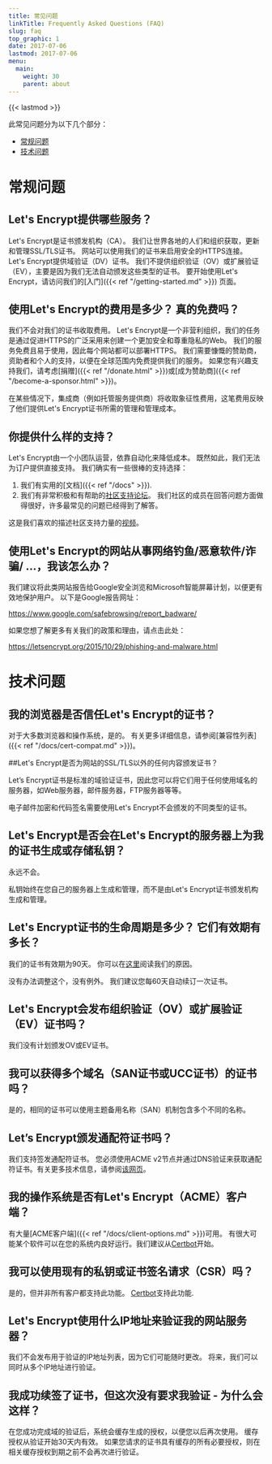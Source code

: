 ```yaml
---
title: 常见问题
linkTitle: Frequently Asked Questions (FAQ)
slug: faq
top_graphic: 1
date: 2017-07-06
lastmod: 2017-07-06
menu:
  main:
    weight: 30
    parent: about
---
```


{{< lastmod >}}

此常见问题分为以下几个部分：

* [常规问题](#general)
* [技术问题](#technical)

# <a name="general">常规问题</a>

## Let's Encrypt提供哪些服务？

Let's Encrypt是证书颁发机构（CA）。 我们让世界各地的人们和组织获取，更新和管理SSL/TLS证书。 网站可以使用我们的证书来启用安全的HTTPS连接。
Let's Encrypt提供域验证（DV）证书。 我们不提供组织验证（OV）或扩展验证（EV），主要是因为我们无法自动颁发这些类型的证书。
要开始使用Let's Encrypt，请访问我们的[入门]({{< ref "/getting-started.md" >}}) 页面。

## 使用Let's Encrypt的费用是多少？ 真的免费吗？

我们不会对我们的证书收取费用。 Let's Encrypt是一个非营利组织，我们的任务是通过促进HTTPS的广泛采用来创建一个更加安全和尊重隐私的Web。 我们的服务免费且易于使用，因此每个网站都可以部署HTTPS。
我们需要慷慨的赞助商，资助者和个人的支持，以便在全球范围内免费提供我们的服务。 如果您有兴趣支持我们，请考虑[捐赠]({{< ref "/donate.html" >}})或[成为赞助商]({{< ref "/become-a-sponsor.html" >}})。

在某些情况下，集成商（例如托管服务提供商）将收取象征性费用，这笔费用反映了他们提供Let's Encrypt证书所需的管理和管理成本。

## 你提供什么样的支持？

Let's Encrypt由一个小团队运营，依靠自动化来降低成本。 既然如此，我们无法为订户提供直接支持。 我们确实有一些很棒的支持选择：

1. 我们有实用的[文档]({{< ref "/docs" >}}).
2. 我们有非常积极和有帮助的[社区支持论坛](https://community.letsencrypt.org/)。 我们社区的成员在回答问题方面做得很好，许多最常见的问题已经得到了解答。

这是我们喜欢的描述社区支持力量的[视频](https://www.youtube.com/watch?v=Xe1TZaElTAs)。

## 使用Let's Encrypt的网站从事网络钓鱼/恶意软件/诈骗/ ...，我该怎么办？

我们建议将此类网站报告给Google安全浏览和Microsoft智能屏幕计划，以便更有效地保护用户。 以下是Google报告网址：

https://www.google.com/safebrowsing/report_badware/

如果您想了解更多有关我们的政策和理由，请点击此处：

https://letsencrypt.org/2015/10/29/phishing-and-malware.html

# <a name="technical">技术问题</a>

## 我的浏览器是否信任Let's Encrypt的证书？

对于大多数浏览器和操作系统，是的。 有关更多详细信息，请参阅[兼容性列表]({{< ref "/docs/cert-compat.md" >}})。

##Let's Encrypt是否为网站的SSL/TLS以外的任何内容颁发证书？

Let’s Encrypt证书是标准的域验证证书，因此您可以将它们用于任何使用域名的服务器，如Web服务器，邮件服务器，FTP服务器等等。

电子邮件加密和代码签名需要使用Let's Encrypt不会颁发的不同类型的证书。

## Let's Encrypt是否会在Let's Encrypt的服务器上为我的证书生成或存储私钥？

永远不会。

私钥始终在您自己的服务器上生成和管理，而不是由Let's Encrypt证书颁发机构生成和管理。

## Let's Encrypt证书的生命周期是多少？ 它们有效期有多长？

我们的证书有效期为90天。 你可以在[这里](/2015/11/09/why-90-days.html)阅读我们的原因。

没有办法调整这个，没有例外。 我们建议您每60天自动续订一次证书。

## Let's Encrypt会发布组织验证（OV）或扩展验证（EV）证书吗？

我们没有计划颁发OV或EV证书。

## 我可以获得多个域名（SAN证书或UCC证书）的证书吗？

是的，相同的证书可以使用主题备用名称（SAN）机制包含多个不同的名称。

## Let’s Encrypt颁发通配符证书吗？

我们支持签发通配符证书。 您必须使用ACME v2节点并通过DNS验证来获取通配符证书。有关更多技术信息，请参阅[该网页](https://community.letsencrypt.org/t/acme-v2-production-environment-wildcards/55578)。

## 我的操作系统是否有Let's Encrypt（ACME）客户端？

有大量[ACME客户端]({{< ref "/docs/client-options.md" >}})可用。 有很大可能某个软件可以在您的系统内良好运行。我们建议从[Certbot](https://certbot.eff.org/)开始。

## 我可以使用现有的私钥或证书签名请求（CSR）吗？

是的，但并非所有客户都支持此功能。  [Certbot](https://certbot.eff.org/)支持此功能.

## Let's Encrypt使用什么IP地址来验证我的网站服务器？

我们不会发布用于验证的IP地址列表，因为它们可能随时更改。 将来，我们可以同时从多个IP地址进行验证。

## 我成功续签了证书，但这次没有要求我验证 - 为什么会这样？

在您成功完成域的验证后，系统会缓存生成的授权，以便您以后再次使用。 缓存授权从验证开始30天内有效。
如果您请求的证书具有缓存的所有必要授权，则在相关缓存授权到期之前不会再次进行验证。
